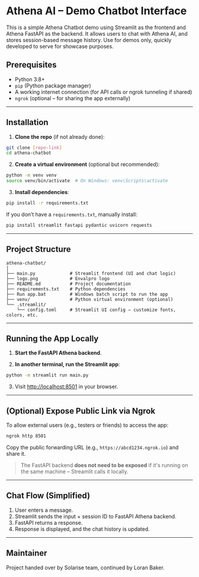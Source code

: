 # Athena AI – Demo Chatbot Interface

This is a simple Athena Chatbot demo using Streamlit as the frontend and Athena FastAPI as the backend. It allows users to chat with Athena AI, and stores session-based message history. Use for demos only, quickly developed to serve for showcase purposes.

## Prerequisites

- Python 3.8+
- `pip` (Python package manager)
- A working internet connection (for API calls or ngrok tunneling if shared)
- `ngrok` (optional – for sharing the app externally)

---

## Installation

1. **Clone the repo** (if not already done):

```bash
git clone [repo-link]
cd athena-chatbot
```

2. **Create a virtual environment** (optional but recommended):

```bash
python -m venv venv
source venv/bin/activate  # On Windows: venv\Scripts\activate
```

3. **Install dependencies**:

```bash
pip install -r requirements.txt
```

If you don’t have a `requirements.txt`, manually install:

```bash
pip install streamlit fastapi pydantic uvicorn requests
```

---

## Project Structure

```
athena-chatbot/
│
├── main.py             # Streamlit frontend (UI and chat logic)
├── logo.png            # Envalpro logo
├── README.md           # Project documentation
├── requirements.txt    # Python dependencies
├── Run app.bat         # Windows batch script to run the app
├── venv/               # Python virtual environment (optional)
└── .streamlit/
    └── config.toml     # Streamlit UI config – customize fonts, colors, etc.
```

---

## Running the App Locally

1. **Start the FastAPI Athena backend**.

2. **In another terminal, run the Streamlit app**:

```bash
python -m streamlit run main.py
```

3. Visit [http://localhost:8501](http://localhost:8501) in your browser.

---

## (Optional) Expose Public Link via Ngrok

To allow external users (e.g., testers or friends) to access the app:

```bash
ngrok http 8501
```

Copy the public forwarding URL (e.g., `https://abcd1234.ngrok.io`) and share it.

> The FastAPI backend **does not need to be exposed** if it's running on the same machine – Streamlit calls it locally.

---

## Chat Flow (Simplified)

1. User enters a message.
2. Streamlit sends the input + session ID to FastAPI Athena backend.
3. FastAPI returns a response.
4. Response is displayed, and the chat history is updated.

---

## Maintainer

Project handed over by Solarise team, continued by Loran Baker.
